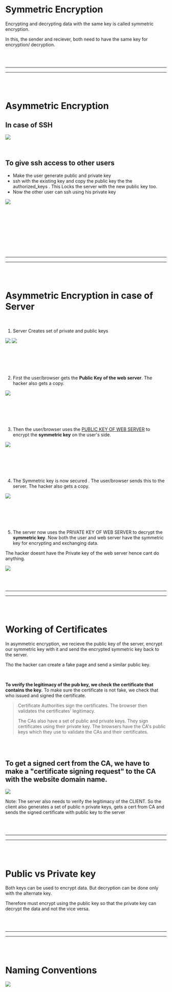 

# Symmetric Encryption

Encrypting and decrypting data with the same key is called symmetric encryption.

In this, the sender and reciever, both need to have the same key for encryption/ decryption.




<br/>
<br/>

---

---
<br/>
<br/>




# Asymmetric Encryption 


## In case of SSH

![](Images/Pasted%20image%2020230214000754.png)

<br/>

## To give ssh access to other users 

- Make the user generate public and private key
- ssh with the existing key and copy the public key the the authorized_keys . This Locks the server with the new public key too.
- Now the other user can ssh using his private key

![](Images/Pasted%20image%2020230213234230.png)



<br/>
<br/>
<br/>
<br/>
<br/>
<br/>
<br/>
<br/>

---

---
<br/>
<br/>



# Asymmetric Encryption in case of Server

<br/>

1.  Server Creates set of private and public keys 

![](Images/Pasted%20image%2020230213232957.png)
![](Images/Pasted%20image%2020230213235224.png)

<br/>
<br/>
<br/>
<br/>

2.  First the user/browser gets the **Public Key of the web server**. The hacker also gets a copy.

![](Images/Pasted%20image%2020230213235353.png)

<br/>
<br/>
<br/>
<br/>

3.  Then the user/browser uses the <u>PUBLIC KEY OF WEB SERVER</u> to encrypt the **symmetric key** on the user's side.

![](Images/Pasted%20image%2020230213235508.png)


<br/>
<br/>
<br/>
<br/>

4.  The Symmetric key is now secured . The user/browser sends this to the server. The hacker also gets a copy.

![](Images/Pasted%20image%2020230213235551.png)


<br/>
<br/>
<br/>
<br/>

5. The server now uses the PRIVATE KEY OF WEB SERVER to decrypt the **symmetric key**. Now both the user and web server have the symmetric key for encrypting and exchanging data.

The hacker doesnt have the Private key of the web server hence cant do anything.

![](Images/Pasted%20image%2020230213235852.png)





<br/>
<br/>

---

---
<br/>
<br/>



# Working of Certificates

In asymmetric encryption, we recieve the public key of the server, encrypt our symmetric key with it and send the encrypted symmetric key back to the server.

Tho the hacker can create a fake page and send a similar public key. 

<br/>

**To verify the legitimacy of the pub key, we check the certificate that contains the key.**
To make sure the certificate is not fake, we check that who issued and signed the certificate. 

> Certificate Authorities sign the certificates. The browser then validates the certificates' legitimacy.
> 
> The CAs also have a set of public and private keys. They sign certificates using their private key. The browsers have the CA's public keys which they use to validate the CAs and their certificates.

<br/>
<br/>



## To get a signed cert from the CA, we have to make a "certificate signing request" to the CA with the website domain name.

![](Images/Pasted%20image%2020230214003525.png)



Note: The server also needs to verify the legitimacy of the CLIENT. 
So the client also generates a set of public n private keys, gets a cert from CA and sends the signed certificate with public key to the server 





<br/>
<br/>

---

---
<br/>
<br/>




# Public vs Private key

Both keys can be used to encrypt data. But decryption can be done only with the alternate key.

Therefore must encrypt using the public key so that the private key can decrypt the data and not the vice versa.



<br/>
<br/>

---

---
<br/>
<br/>





# Naming Conventions

![](Images/Pasted%20image%2020230214005211.png)

